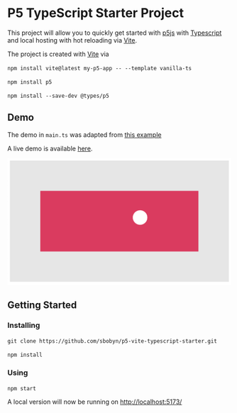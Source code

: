 # P5 TypeScript Starter Project

This project will allow you to quickly get started with [p5js](https://p5js.org/) with
[Typescript](https://www.typescriptlang.org/) and local hosting with hot reloading
via [Vite](https://vitejs.dev/).

The project is created with [Vite](https://vitejs.dev/) via

`npm install vite@latest my-p5-app -- --template vanilla-ts`

`npm install p5`

`npm install --save-dev @types/p5`

## Demo

The demo in `main.ts` was adapted from [this example](https://p5js.org/examples/input-easing.html)

A live demo is available [here](https://sbobyn.github.io/p5-vite-typescript-starter/).

![Demo pic](./demo.png)

## Getting Started

### Installing

`git clone https://github.com/sbobyn/p5-vite-typescript-starter.git`

`npm install`

### Using

`npm start`

A local version will now be running on [http://localhost:5173/](http://localhost:5173/)
